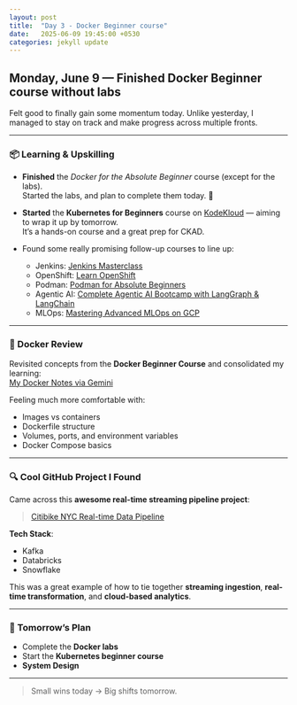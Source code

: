```yaml
---
layout: post
title:  "Day 3 - Docker Beginner course"
date:   2025-06-09 19:45:00 +0530
categories: jekyll update
---
```

## Monday, June 9 — Finished Docker Beginner course without labs

Felt good to finally gain some momentum today. Unlike yesterday, I managed to stay on track and make progress across multiple fronts.

---

### 📦 Learning & Upskilling

- **Finished** the *Docker for the Absolute Beginner* course (except for the labs).  
  Started the labs, and plan to complete them today. 🧪

- **Started** the **Kubernetes for Beginners** course on [KodeKloud](https://kodekloud.com/) — aiming to wrap it up by tomorrow.  
  It’s a hands-on course and a great prep for CKAD.

- Found some really promising follow-up courses to line up:
  - Jenkins: [Jenkins Masterclass](https://www.udemy.com/course/jenkins-masterclass/)
  - OpenShift: [Learn OpenShift](https://www.udemy.com/course/learn-openshift/)
  - Podman: [Podman for Absolute Beginners](https://www.udemy.com/course/podman-for-the-absolute-beginners-hands-on-devops/)
  - Agentic AI: [Complete Agentic AI Bootcamp with LangGraph & LangChain](https://www.udemy.com/course/complete-agentic-ai-bootcamp-with-langgraph-and-langchain/)
  - MLOps: [Mastering Advanced MLOps on GCP](https://www.udemy.com/course/mastering-advanced-mlops-on-gcp-cicd-kubernetes-kubeflow/)

---

### 🐳 Docker Review

Revisited concepts from the **Docker Beginner Course** and consolidated my learning:  
[My Docker Notes via Gemini](https://g.co/gemini/share/a1d8344d63c1)

Feeling much more comfortable with:
- Images vs containers
- Dockerfile structure
- Volumes, ports, and environment variables
- Docker Compose basics

---

### 🔍 Cool GitHub Project I Found

Came across this **awesome real-time streaming pipeline project**:
> [Citibike NYC Real-time Data Pipeline](https://github.com/aayushibeniwal/citibike-nyc-data-pipeline)

**Tech Stack**:
- Kafka
- Databricks
- Snowflake

This was a great example of how to tie together **streaming ingestion**, **real-time transformation**, and **cloud-based analytics**.


---

### 🚀 Tomorrow’s Plan

- Complete the **Docker labs**
- Start the **Kubernetes beginner course**
- **System Design**

---

> Small wins today → Big shifts tomorrow.  
